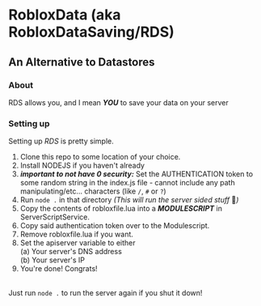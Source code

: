 # RobloxData (aka RobloxDataSaving/RDS)
## An Alternative to Datastores
### About
RDS allows you, and I mean ***__YOU__*** to save your data on your server


### Setting up
Setting up _RDS_ is pretty simple. <br>
1. Clone this repo to some location of your choice.<br>
2. Install NODEJS if you haven't already<br>
3. ***important to not have 0 security:*** Set the AUTHENTICATION token to some random string in the index.js file - cannot include any path manipulating/etc... characters (like `/`, `#` or `?`)
4. Run `node .` in that directory _(This will run the server sided stuff_ :eyes:_)_<br>
5. Copy the contents of robloxfile.lua into a ***MODULESCRIPT*** in ServerScriptService.
6. Copy said authentication token over to the Modulescript.
7. Remove robloxfile.lua if you want.
8. Set the apiserver variable to either<br>
(a) Your server's DNS address<br>
(b) Your server's IP
9. You're done! Congrats!

<br> Just run `node .` to run the server again if you shut it down!<br>
